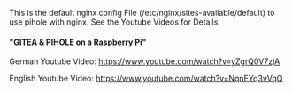 This is the default nginx config File (/etc/nginx/sites-available/default) to use pihole with nginx.
See the Youtube Videos for Details:
#### "GITEA & PIHOLE on a Raspberry Pi"
German Youtube Video:
https://www.youtube.com/watch?v=yZgrQ0V7zjA

English Youtube Video:
https://www.youtube.com/watch?v=NqnEYq3vVqQ
